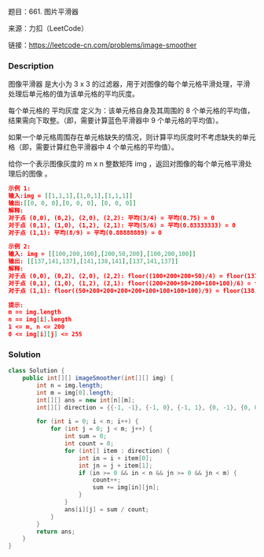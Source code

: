 题目：661. 图片平滑器

来源：力扣（LeetCode）

链接：https://leetcode-cn.com/problems/image-smoother


### Description

图像平滑器 是大小为 3 x 3 的过滤器，用于对图像的每个单元格平滑处理，平滑处理后单元格的值为该单元格的平均灰度。

每个单元格的  平均灰度 定义为：该单元格自身及其周围的 8 个单元格的平均值，结果需向下取整。（即，需要计算蓝色平滑器中 9 个单元格的平均值）。

如果一个单元格周围存在单元格缺失的情况，则计算平均灰度时不考虑缺失的单元格（即，需要计算红色平滑器中 4 个单元格的平均值）。



给你一个表示图像灰度的 m x n 整数矩阵 img ，返回对图像的每个单元格平滑处理后的图像 。

 ```json
示例 1:
输入:img = [[1,1,1],[1,0,1],[1,1,1]]
输出:[[0, 0, 0],[0, 0, 0], [0, 0, 0]]
解释:
对于点 (0,0), (0,2), (2,0), (2,2): 平均(3/4) = 平均(0.75) = 0
对于点 (0,1), (1,0), (1,2), (2,1): 平均(5/6) = 平均(0.83333333) = 0
对于点 (1,1): 平均(8/9) = 平均(0.88888889) = 0

示例 2:
输入: img = [[100,200,100],[200,50,200],[100,200,100]]
输出: [[137,141,137],[141,138,141],[137,141,137]]
解释:
对于点 (0,0), (0,2), (2,0), (2,2): floor((100+200+200+50)/4) = floor(137.5) = 137
对于点 (0,1), (1,0), (1,2), (2,1): floor((200+200+50+200+100+100)/6) = floor(141.666667) = 141
对于点 (1,1): floor((50+200+200+200+200+100+100+100+100)/9) = floor(138.888889) = 138

提示:
m == img.length
n == img[i].length
1 <= m, n <= 200
0 <= img[i][j] <= 255
 ```



### Solution
```java
class Solution {
    public int[][] imageSmoother(int[][] img) {
        int n = img.length;
        int m = img[0].length;
        int[][] ans = new int[n][m];
        int[][] direction = {{-1, -1}, {-1, 0}, {-1, 1}, {0, -1}, {0, 0}, {0, 1}, {1, -1}, {1, 0}, {1, 1}};

        for (int i = 0; i < n; i++) {
            for (int j = 0; j < m; j++) {
                int sum = 0;
                int count = 0;
                for (int[] item : direction) {
                    int in = i + item[0];
                    int jn = j + item[1];
                    if (in >= 0 && in < n && jn >= 0 && jn < m) {
                        count++;
                        sum += img[in][jn];
                    }
                }
                ans[i][j] = sum / count;
            }
        }
        return ans;
    }
}
```


